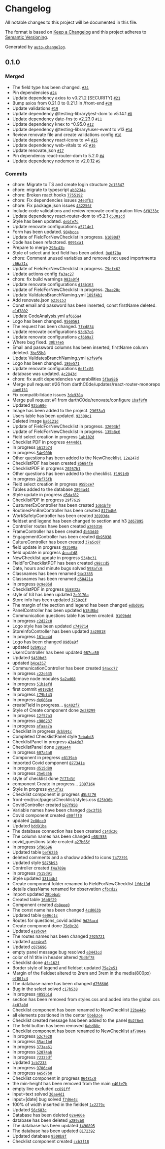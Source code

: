 # Changelog

All notable changes to this project will be documented in this file.

The format is based on [Keep a Changelog](https://keepachangelog.com/en/1.0.0/)
and this project adheres to [Semantic Versioning](https://semver.org/spec/v2.0.0.html).

Generated by [`auto-changelog`](https://github.com/CookPete/auto-changelog).

## 0.1.0

### Merged

- The field type has been changed. [`#34`](https://github.com/rodcordeiro/focalGG/pull/34)
- Pin dependencies [`#24`](https://github.com/rodcordeiro/focalGG/pull/24)
- Update dependency axios to v0.21.2 [SECURITY] [`#21`](https://github.com/rodcordeiro/focalGG/pull/21)
- Bump axios from 0.21.0 to 0.21.1 in /front-end [`#20`](https://github.com/rodcordeiro/focalGG/pull/20)
- Update validations [`#19`](https://github.com/rodcordeiro/focalGG/pull/19)
- Update dependency @testing-library/jest-dom to v5.14.1 [`#8`](https://github.com/rodcordeiro/focalGG/pull/8)
- Update dependency date-fns to v2.23.0 [`#11`](https://github.com/rodcordeiro/focalGG/pull/11)
- Update dependency knex to ^0.95.0 [`#12`](https://github.com/rodcordeiro/focalGG/pull/12)
- Update dependency @testing-library/user-event to v13 [`#14`](https://github.com/rodcordeiro/focalGG/pull/14)
- Review renovate file and create validations config [`#18`](https://github.com/rodcordeiro/focalGG/pull/18)
- Update dependency react-icons to v4 [`#15`](https://github.com/rodcordeiro/focalGG/pull/15)
- Update dependency web-vitals to v2 [`#16`](https://github.com/rodcordeiro/focalGG/pull/16)
- Update renovate.json [`#17`](https://github.com/rodcordeiro/focalGG/pull/17)
- Pin dependency react-router-dom to 5.2.0 [`#4`](https://github.com/rodcordeiro/focalGG/pull/4)
- Update dependency nodemon to v2.0.12 [`#5`](https://github.com/rodcordeiro/focalGG/pull/5)

### Commits

- chore: Migrate to TS and create login structure [`2c15547`](https://github.com/rodcordeiro/focalGG/commit/2c15547ccd1346a734b70ab94bfc6e568753a1a3)
- chore: migrate to typescript [`ab3234a`](https://github.com/rodcordeiro/focalGG/commit/ab3234a6df12e5115e64496a2704f3e41f102d51)
- chore: Broken react hooks [`7755192`](https://github.com/rodcordeiro/focalGG/commit/7755192aec90d2788ecf022a4a68f5c4710b28c5)
- chore: Fix dependencies issues [`24e3fb3`](https://github.com/rodcordeiro/focalGG/commit/24e3fb3fd45958d29dc6046f2f2421cc607fa57f)
- chore: Fix package.json issues [`432256f`](https://github.com/rodcordeiro/focalGG/commit/432256fa0a8ad55b0a2c19311a84b5ed259ace08)
- Include code validations and review renovate configuration files [`6f8233c`](https://github.com/rodcordeiro/focalGG/commit/6f8233caaaed9717e353b6f466cf9a176d89ae53)
- Update dependency react-router-dom to v5.2.1 [`d5301cd`](https://github.com/rodcordeiro/focalGG/commit/d5301cd66a9c245c29974241837dc6ef832ec20f)
- Style has been updated. [`debfe7c`](https://github.com/rodcordeiro/focalGG/commit/debfe7c34920a8c90b36d66a8557722b8a4e9ddc)
- Update renovate configurations [`a5714e1`](https://github.com/rodcordeiro/focalGG/commit/a5714e15fbb1c3ebc6e03da9afc4bdc6aca13af2)
- Form has been updated. [`904bcca`](https://github.com/rodcordeiro/focalGG/commit/904bcca08d66f4b2a67bbb921ce644e25ed0544a)
- Update of FieldForNewChecklist in progress. [`b1690d7`](https://github.com/rodcordeiro/focalGG/commit/b1690d7a0a839ea5328d8a0e91052ac2e4c2058f)
- Code has been refactored. [`0091ca1`](https://github.com/rodcordeiro/focalGG/commit/0091ca1688afc84e092e7a8e09c7778dbc83c62f)
- Prepare to merge [`298c43b`](https://github.com/rodcordeiro/focalGG/commit/298c43b0f27d7774ff72b6582f5307c5c2eaf111)
- Style of select and text field has been added. [`0e0f78a`](https://github.com/rodcordeiro/focalGG/commit/0e0f78aa5a2d95007563da5c6ebd3a72fb3c3e6f)
- chore: Comment unused variables and removed not used importments [`c66a31c`](https://github.com/rodcordeiro/focalGG/commit/c66a31c44ec1ae8d8e2bbab8c19cf0d6369c109d)
- Update of FieldForNewChecklist in progress. [`79cfc62`](https://github.com/rodcordeiro/focalGG/commit/79cfc62b72479d42aa5b1a810e46d8600b77927b)
- Update actions config [`fa3ac27`](https://github.com/rodcordeiro/focalGG/commit/fa3ac27626ed8aac949398254d0879e67f74bb35)
- chore: fix build warnings [`983a0f4`](https://github.com/rodcordeiro/focalGG/commit/983a0f41800583df96a3546e117cb66795173d02)
- Update renovate configurations [`d18b163`](https://github.com/rodcordeiro/focalGG/commit/d18b163af7b4bdbf710a00f650e9a113c34126bd)
- Update of FieldForNewChecklist in progress. [`7bae20c`](https://github.com/rodcordeiro/focalGG/commit/7bae20cfa3240b965bd2c050b4caf8e400eb5f76)
- Update ValidatesBranchNaming.yml [`189f4b1`](https://github.com/rodcordeiro/focalGG/commit/189f4b113a3e7ec3e414f9a46ce3742a14593366)
- Add renovate.json [`6236153`](https://github.com/rodcordeiro/focalGG/commit/62361534625480f258e29baf6a60ed1fde776075)
- Const email and password has been inserted, const firstName deleted. [`e1d7802`](https://github.com/rodcordeiro/focalGG/commit/e1d78025f209b7c6e31ecbae9792d97a34c020bf)
- Update CodeAnalysis.yml [`af665a4`](https://github.com/rodcordeiro/focalGG/commit/af665a43063ece9c6364cf7682f5256768c84891)
- Logo has been changed. [`9560561`](https://github.com/rodcordeiro/focalGG/commit/9560561daedd1eec72dfa540587d1e52e795b8de)
- The request has been changed. [`7fcd834`](https://github.com/rodcordeiro/focalGG/commit/7fcd83436d23aa02cfee56638c842a5e603d75da)
- Update renovate configurations [`93d67c6`](https://github.com/rodcordeiro/focalGG/commit/93d67c664b0edd656fa1e2ad0d0d6b8bef8653f3)
- Update renovate configurations [`cf6b9a7`](https://github.com/rodcordeiro/focalGG/commit/cf6b9a7aa722802a68bf9ce22e63610cd6d3a920)
- Where bug fixed. [`30b74e5`](https://github.com/rodcordeiro/focalGG/commit/30b74e53e52f94656ceff37d09eaa0ac98c3d2f0)
- Email and password columns has been inserted, firstName column deleted. [`3be55b8`](https://github.com/rodcordeiro/focalGG/commit/3be55b8d890d126835c404d02b6ab647e790f863)
- Update ValidatesBranchNaming.yml [`63f99fe`](https://github.com/rodcordeiro/focalGG/commit/63f99fed2524c1243656f99bbd9f3e54032f3aad)
- Logo has been changed. [`186e571`](https://github.com/rodcordeiro/focalGG/commit/186e571f338e2ad46bebeb2f1664071d70996bf4)
- Update renovate configurations [`6df1c86`](https://github.com/rodcordeiro/focalGG/commit/6df1c867d797ba5f1feb6474b7684941e35ba8d0)
- database was updated. [`4c2843d`](https://github.com/rodcordeiro/focalGG/commit/4c2843d12a9e38c4107b0b9edd5ed823830ba064)
- chore: fix audit dependencies vunerabilities [`5fba986`](https://github.com/rodcordeiro/focalGG/commit/5fba986c4dec5de4183346f9cd5ecc7521cc02f6)
- Merge pull request #26 from darthC0de/updates/react-router-monorepo [`aae6151`](https://github.com/rodcordeiro/focalGG/commit/aae61513264515ecfb776a4ee8db418f4d574f8c)
- Fix compatibilidade issues [`3de938a`](https://github.com/rodcordeiro/focalGG/commit/3de938a8f15d76c37684b2bbb2a32f8ec738e32a)
- Merge pull request #1 from darthC0de/renovate/configure [`1baf8f0`](https://github.com/rodcordeiro/focalGG/commit/1baf8f0cd0e5d079aa778aec27b7270ee06fe875)
- Updated [`92ba60e`](https://github.com/rodcordeiro/focalGG/commit/92ba60e9a7082780e8876bb0837dd6c9ca2812fa)
- Image has been added to the project. [`23653a3`](https://github.com/rodcordeiro/focalGG/commit/23653a3d998182b86eac569e1fe5e8ea3adf0e40)
- Users table has been updated. [`92308c1`](https://github.com/rodcordeiro/focalGG/commit/92308c1531ac7c92753e7ebbae077d0a8132d332)
- Deleted image [`ba6121d`](https://github.com/rodcordeiro/focalGG/commit/ba6121de62c09152500cc08b653ec1e4ad5f2ccc)
- Update of FieldForNewChecklist in progress. [`32693bf`](https://github.com/rodcordeiro/focalGG/commit/32693bfda96cbabc6dbbcb9edd44e4bab0c224aa)
- Update of FieldForNewChecklist in progress. [`135b8c6`](https://github.com/rodcordeiro/focalGG/commit/135b8c6f044f1d89bf3aefa06fbdc40f07d3ec19)
- Field select creation in progress [`1ab182d`](https://github.com/rodcordeiro/focalGG/commit/1ab182ddaa543eb42bcf05d4ea9f26f6c4ba3be3)
- Checklist PDF in progress [`4444dd1`](https://github.com/rodcordeiro/focalGG/commit/4444dd13eb29aece34e58e06ce7178462e7ae131)
- In progress [`b612b74`](https://github.com/rodcordeiro/focalGG/commit/b612b742f73ece43084cdac6b5a8fc6268888bf1)
- In progress [`54e900b`](https://github.com/rodcordeiro/focalGG/commit/54e900b6d9c5994fa036fa14314c1be1388d46c3)
- Other questions has been added to the NewChecklist. [`12e247d`](https://github.com/rodcordeiro/focalGG/commit/12e247db11cbdeb8f578b6f603310bb32e596988)
- ChecklistPDF has been created [`85684fe`](https://github.com/rodcordeiro/focalGG/commit/85684fed308154c6489880fc2d51a34c6072492f)
- ChecklistPDF in progress [`20267b1`](https://github.com/rodcordeiro/focalGG/commit/20267b1abcd8ffc7562839ef98c4571d44e6cb31)
- Other questions has been added to the checklist. [`f1991d9`](https://github.com/rodcordeiro/focalGG/commit/f1991d9a9a7e26886d63762e725d5618e2d1eea8)
- In progress [`2bf75fb`](https://github.com/rodcordeiro/focalGG/commit/2bf75fba30719d9b94e7f52e15e2a7e572d87d7c)
- Field select creation in progress [`955bce7`](https://github.com/rodcordeiro/focalGG/commit/955bce793e20f8bfab0557fa3ae72fc5ed26f325)
- Tables added to the database [`2894a44`](https://github.com/rodcordeiro/focalGG/commit/2894a440757cae6fcb3caae115ee9bb6c3fd1eca)
- Style update in progress [`d5daf82`](https://github.com/rodcordeiro/focalGG/commit/d5daf82fe8708f23a96780caa06e6d76a257c5aa)
- ChecklistPDF in progress [`29f7619`](https://github.com/rodcordeiro/focalGG/commit/29f7619e844843d5a28b025e353ee9f850ce7f42)
- CustumerExController has been created [`1d61bf9`](https://github.com/rodcordeiro/focalGG/commit/1d61bf95f7d729258a5f8a1092e1a19ce83e2747)
- RoutinesPmBmController has been created [`817b4b6`](https://github.com/rodcordeiro/focalGG/commit/817b4b6460a97849cfb3810151d47715daf069e0)
- WorkSafetyController has been created [`36993da`](https://github.com/rodcordeiro/focalGG/commit/36993da6ced88b3c3db0dde4fa891ff033ad303c)
- fieldset and legend has been changed to section and h3 [`2d67895`](https://github.com/rodcordeiro/focalGG/commit/2d67895d0e4bf606db29a7b6bf0f62d70e30cd17)
- Controller routes have been created [`a265316`](https://github.com/rodcordeiro/focalGG/commit/a265316e8f84f849206f5c895b8b0affbcdcbbc5)
- FrameController has been created [`4b63d40`](https://github.com/rodcordeiro/focalGG/commit/4b63d404e6ce37c2cbac7a8d17468c191958d18d)
- EngagementController has been created [`6b95038`](https://github.com/rodcordeiro/focalGG/commit/6b95038a36caf4dca9e067a2abdbf92b049755b5)
- CultureController has been created [`37a5c07`](https://github.com/rodcordeiro/focalGG/commit/37a5c0735c89ad41f71eb852b905fda6d9b7d09b)
- field update in progress [`483b98a`](https://github.com/rodcordeiro/focalGG/commit/483b98a1351482b1d7e039354da3fcafe6912077)
- field update in progress [`4ccafd8`](https://github.com/rodcordeiro/focalGG/commit/4ccafd8e666c150f27450f6d370e7daa14778067)
- NewChecklist update in progress [`534bc31`](https://github.com/rodcordeiro/focalGG/commit/534bc3139541d43b5cf47d5c4d2e59c3d7cfb5f0)
- FieldForChecklistPDF has been created [`c98ccd5`](https://github.com/rodcordeiro/focalGG/commit/c98ccd5942d9f3191492101481422ffda6b134a4)
- Date, hours and minute bugs solved [`598afc6`](https://github.com/rodcordeiro/focalGG/commit/598afc6b3dbee4a0a5702f1f156e426bf03e31f5)
- Classnames has been renamed [`94c3385`](https://github.com/rodcordeiro/focalGG/commit/94c3385fe1f4b96a778ab3319a4c5286d87f60a4)
- Classnames has been renamed [`d50421a`](https://github.com/rodcordeiro/focalGG/commit/d50421a89f6bccfa6fdfcb3fd288ee9dcff1e6d9)
- In progress [`0c9e05d`](https://github.com/rodcordeiro/focalGG/commit/0c9e05db5f27121d307e1a704530cb6f3cdb407a)
- ChecklistPDF in progress [`5b8832a`](https://github.com/rodcordeiro/focalGG/commit/5b8832a7b9097679f90d4fd0f4e59da1f5464a3e)
- style of h3 has been updated [`2c9170a`](https://github.com/rodcordeiro/focalGG/commit/2c9170a8d45c727c32e8bf3302d6bc784e4eb094)
- Store info has been updated [`3750c0f`](https://github.com/rodcordeiro/focalGG/commit/3750c0fedd50c2866bbd16ff53a4298f20dcbbb6)
- The margin of the section and legend has been changed [`edbd091`](https://github.com/rodcordeiro/focalGG/commit/edbd091557481b89d3df0575db988ffa8eb11a16)
- PanelController has been updated [`b18d8bd`](https://github.com/rodcordeiro/focalGG/commit/b18d8bd7a83a5226ae7fd93c11db7a70314f9561)
- Communication questions table has been created. [`9109bdd`](https://github.com/rodcordeiro/focalGG/commit/9109bddb0e0d13b0b76e5b3a0897e0fa707baec1)
- In progress [`c2d22c0`](https://github.com/rodcordeiro/focalGG/commit/c2d22c023019f03a3a0d475ead5f98ee0c9df21a)
- Logo style has been updated [`c749714`](https://github.com/rodcordeiro/focalGG/commit/c7497147cc83aee2bbfff4481ae415ca07f0ee86)
- StoreInfoController has been updated [`3a20818`](https://github.com/rodcordeiro/focalGG/commit/3a208181007f945572a490f4d0d47ee6e7577da1)
- In progress [`161ee4d`](https://github.com/rodcordeiro/focalGG/commit/161ee4d8f6ba7d3e30dc36093a9472ee27beb5bb)
- Logo has been changed [`09d0e9f`](https://github.com/rodcordeiro/focalGG/commit/09d0e9f4058b0fb896d2508522d8d76626c47f86)
- updated [`b2b9553`](https://github.com/rodcordeiro/focalGG/commit/b2b95530f0d0ebe093e2029c33e5f56de6e4becc)
- UsersController has been updated [`087ca50`](https://github.com/rodcordeiro/focalGG/commit/087ca509247ea26483fbd01066d6ad8b03195a7e)
- Updated [`9450bd3`](https://github.com/rodcordeiro/focalGG/commit/9450bd390a64ba195fb8058c892fbeeec1187f37)
- updated [`b4ce357`](https://github.com/rodcordeiro/focalGG/commit/b4ce3575fada8484da2f76c4d4a10b5712bc3c47)
- CommunicationController has been created [`54acc77`](https://github.com/rodcordeiro/focalGG/commit/54acc775d5dc8da157a48b278e73364e702f59af)
- In progress [`c22c635`](https://github.com/rodcordeiro/focalGG/commit/c22c635bf80364aba371879b8f16aeda3c095140)
- Remove node modules [`9a2ad68`](https://github.com/rodcordeiro/focalGG/commit/9a2ad6881624a7cce8fa9e0396e715c3965ed271)
- In progress [`51b1efd`](https://github.com/rodcordeiro/focalGG/commit/51b1efd7b682fa6dbaea9c08ad4cbe6d39d86faa)
- first commit [`e0192b4`](https://github.com/rodcordeiro/focalGG/commit/e0192b47a9ec7c53143cf31e321364697577e23b)
- In progress [`f79bf43`](https://github.com/rodcordeiro/focalGG/commit/f79bf43b5e8b7b10528bac4bed22a97381284aa2)
- In progress [`de686ea`](https://github.com/rodcordeiro/focalGG/commit/de686ea6c080112879fdc12c6e7b84ad4472a6ad)
- createField in progress... [`8c402f7`](https://github.com/rodcordeiro/focalGG/commit/8c402f7b58c821ac8660f2c7a6a5ccbe4a2d7660)
- Style of Create component done [`2e28299`](https://github.com/rodcordeiro/focalGG/commit/2e282999f7459864f934bcbf54bbbb65ac2767d2)
- In progress [`12f57a3`](https://github.com/rodcordeiro/focalGG/commit/12f57a36429cbc61155cd1adc8c8c89a09f6fa99)
- In progress [`c906237`](https://github.com/rodcordeiro/focalGG/commit/c9062372f4219ccbbf9482b7ee40b6a1841d746d)
- in progress [`afaaa7a`](https://github.com/rodcordeiro/focalGG/commit/afaaa7ae577539e48b84f2aeea0847478f6d9b8d)
- Checklist in progress [`dcbb91c`](https://github.com/rodcordeiro/focalGG/commit/dcbb91cc5e0ae064898762c3f7bdfcd827f94e73)
- Completed ChecklistPanel style [`7ebabd8`](https://github.com/rodcordeiro/focalGG/commit/7ebabd8e84497d7415b7b1685237d170b92b30c1)
- ChecklistPanel in progress [`43a4de7`](https://github.com/rodcordeiro/focalGG/commit/43a4de7354808da6ab58f988461183d540aa3b1f)
- ChecklistPanel done [`3891e44`](https://github.com/rodcordeiro/focalGG/commit/3891e449699490f5f7bb14f0549f7beddf1eed32)
- In progress [`607a4a0`](https://github.com/rodcordeiro/focalGG/commit/607a4a016fc652936c7f3929c7f301a3ec120009)
- Component in pregress [`e8139ab`](https://github.com/rodcordeiro/focalGG/commit/e8139abe1c3845aa86c7d2a0233dc0db3b06cbcc)
- Imported Covid component [`877341e`](https://github.com/rodcordeiro/focalGG/commit/877341ebc46922842a28a84b1ea45f4f1aa49bcd)
- In progress [`d515d89`](https://github.com/rodcordeiro/focalGG/commit/d515d899d043209ebcc60a9a43d1fa7b386b314e)
- In progress [`25eb35b`](https://github.com/rodcordeiro/focalGG/commit/25eb35b2bb9f860b60d38063d0c283b19a687f2b)
- style of checklist done [`7f77d3f`](https://github.com/rodcordeiro/focalGG/commit/7f77d3fcf3d00b5f9fd236ec2e619067f4e721c7)
- component Create in progress... [`20971d4`](https://github.com/rodcordeiro/focalGG/commit/20971d45a274ca91c5caabd945a4cdb0d37642cf)
- Style in progress [`e943fa2`](https://github.com/rodcordeiro/focalGG/commit/e943fa275610b227993d5fe1b02655805533e0d3)
- Checklist component in progress [`d5b3f76`](https://github.com/rodcordeiro/focalGG/commit/d5b3f7615be9f5dd54980acc46b65a7b2720bdce)
- front-end/src/pages/Checklist/styles.css [`625b36b`](https://github.com/rodcordeiro/focalGG/commit/625b36bc2b99e9d2283129f0128d418477d2c823)
- CovidController created [`b97f950`](https://github.com/rodcordeiro/focalGG/commit/b97f950144e492cb4cb75d9d4b26f181a380b485)
- Variable names have been changed [`dbc3f55`](https://github.com/rodcordeiro/focalGG/commit/dbc3f55ed814c4358678cfae91e441da7fa2fc0e)
- Covid component created [`d00fff0`](https://github.com/rodcordeiro/focalGG/commit/d00fff04cb26c3a62e9d6ef596a4912f43992bf5)
- updated [`2e80ce9`](https://github.com/rodcordeiro/focalGG/commit/2e80ce98e2ad72740b5fc56d74194dc4d501bed8)
- Updated [`bdd91ba`](https://github.com/rodcordeiro/focalGG/commit/bdd91ba3be737e3c305b3d9bbb752da9145cdabe)
- The database connection has been created [`c14dc26`](https://github.com/rodcordeiro/focalGG/commit/c14dc2626e263fc0ed92db3970eefaca5b4ebb42)
- The column names has been changed [`e08f555`](https://github.com/rodcordeiro/focalGG/commit/e08f555303eca5172c56471fcb44b7a2c2af70b5)
- covid_questions table created [`a27b65f`](https://github.com/rodcordeiro/focalGG/commit/a27b65fe6d268043534508875d9f924ec47fa0cd)
- In progress [`5f96696`](https://github.com/rodcordeiro/focalGG/commit/5f966966b083b52393878d081db4e9e63bb801ac)
- Updated table [`bef6255`](https://github.com/rodcordeiro/focalGG/commit/bef62556241be9a3c5d42459a2fb6200216d10d5)
- deleted comments and a shadow added to icons [`7472391`](https://github.com/rodcordeiro/focalGG/commit/747239133aad6a9a34a4799483bf301f31b83878)
- Updated style [`5875b93`](https://github.com/rodcordeiro/focalGG/commit/5875b93297c6368d37e5a5b846a58244d1479c40)
- Controller created [`f4a709e`](https://github.com/rodcordeiro/focalGG/commit/f4a709ef2a005bde7766712bc484480a951658c6)
- In progress [`7515d91`](https://github.com/rodcordeiro/focalGG/commit/7515d91600016b1f705fc826ac5f90f4575fa61c)
- Style updated [`33144bf`](https://github.com/rodcordeiro/focalGG/commit/33144bf46c5c8da069c76369d52a3628d36721f6)
- Create component folder renamed to FieldForNewChecklist [`1fdc18d`](https://github.com/rodcordeiro/focalGG/commit/1fdc18d3605d9cd42158da08c0b4405644e2e840)
- details className renamed for observation [`cfbcd22`](https://github.com/rodcordeiro/focalGG/commit/cfbcd22f42c7c5619564e88ead5dd47d5284a798)
- Import updated [`28bebab`](https://github.com/rodcordeiro/focalGG/commit/28bebab51d7c6d574afdac6562d7642c38fc9883)
- Created table [`16b8f29`](https://github.com/rodcordeiro/focalGG/commit/16b8f29060627a1fa886d613c36a2b799680e995)
- Component created [`db8eee0`](https://github.com/rodcordeiro/focalGG/commit/db8eee0900e4c9bfddbb463e3bcc151f21185cc0)
- The const name has been changed [`4cd063b`](https://github.com/rodcordeiro/focalGG/commit/4cd063bdad3e130940d5d20a4eed354917db3526)
- Updated table [`6e06c1c`](https://github.com/rodcordeiro/focalGG/commit/6e06c1c1338e9a0059eb67384a9e42c5993408d3)
- Routes for questions_covid added [`9d26acd`](https://github.com/rodcordeiro/focalGG/commit/9d26acd0adf91d678ff85c3223f5e5054d24ae92)
- Create component done [`75d0c28`](https://github.com/rodcordeiro/focalGG/commit/75d0c288beba766d55b79d900e331fce44a5453f)
- Updated [`e18bc84`](https://github.com/rodcordeiro/focalGG/commit/e18bc8459d48746ba460b1fae904c46dd5e12c07)
- The routes names has been changed [`2925721`](https://github.com/rodcordeiro/focalGG/commit/29257212acd3c905eca886ad718fa13aa7be8839)
- Updated [`ace4ca5`](https://github.com/rodcordeiro/focalGG/commit/ace4ca5cc623c9e599b58b917ad7c99b8567d8d8)
- Updated [`c076696`](https://github.com/rodcordeiro/focalGG/commit/c076696c0c967484f8786853109a09656ba0f5ff)
- empty panel message bug resolved [`e3443cd`](https://github.com/rodcordeiro/focalGG/commit/e3443cdad4dde45974a7c05cfff47d09a3e27736)
- color of h1 title in header altered [`7bd6f78`](https://github.com/rodcordeiro/focalGG/commit/7bd6f78b40ec36da8e166744571e96237ff1b443)
- Checklist done [`4fc162f`](https://github.com/rodcordeiro/focalGG/commit/4fc162f9ab65da26cf4c145e837688fcc3afe02f)
- Border style of legend and fieldset updated [`75e2e51`](https://github.com/rodcordeiro/focalGG/commit/75e2e51a963001ea4127b855f5074545e5834e9f)
- Margin of the fieldset altered to 2rem and 3rem in the media(800px) [`ef80fc4`](https://github.com/rodcordeiro/focalGG/commit/ef80fc4627473e5ecbabe3213134c4d3c34a7a94)
- The database name has been changed [`d756606`](https://github.com/rodcordeiro/focalGG/commit/d756606611b9b9708b427953707e097635919040)
- Bug in the select solved [`c17b538`](https://github.com/rodcordeiro/focalGG/commit/c17b5388e79b363f0c284ec3dfd9d382445b78ce)
- In progress [`4855b1d`](https://github.com/rodcordeiro/focalGG/commit/4855b1d9b2a28a21f6e3ca18e6e5b2c88a0faab9)
- section has been removed from styles.css and added into the global.css [`4c87a8d`](https://github.com/rodcordeiro/focalGG/commit/4c87a8d9331951c98a39eb1bf5697e0986e3ebe1)
- Checklist component has been renamed to NewChecklist [`22be44b`](https://github.com/rodcordeiro/focalGG/commit/22be44b20a795ff1a3a77558c42c63cb8d361587)
- all elements positioned in the center [`bb6b2ce`](https://github.com/rodcordeiro/focalGG/commit/bb6b2ce3947a315aab60d8f21ab12ffc1a1ebca4)
- Checklist created message has been added to the panel [`0b2f6e5`](https://github.com/rodcordeiro/focalGG/commit/0b2f6e584a01cdc1537b050a4b9236ed2a219fee)
- The field button has been removed [`6abd88c`](https://github.com/rodcordeiro/focalGG/commit/6abd88c033b1b880814620b52b2763e1b348958a)
- Checklist component has been renamed to NewChecklist [`af7004a`](https://github.com/rodcordeiro/focalGG/commit/af7004a4aa38bba0c9b26e17b8e0a2be1c2ac90e)
- In progress [`b2c7e20`](https://github.com/rodcordeiro/focalGG/commit/b2c7e2085396404f111c3a577f4be70deed135af)
- In progress [`85ac1bd`](https://github.com/rodcordeiro/focalGG/commit/85ac1bdd12866ac3fd6a9be2180b25ce41e52b1f)
- In progress [`373aa61`](https://github.com/rodcordeiro/focalGG/commit/373aa611f8d0bcfba6a91874072987031caf7920)
- In progress [`52074ab`](https://github.com/rodcordeiro/focalGG/commit/52074abd37e678a4a2db4e27a3ea07fc753aa0f5)
- In progress [`72325df`](https://github.com/rodcordeiro/focalGG/commit/72325df7acc992ef68407f386cdee44831c049bf)
- Updated [`1cb7233`](https://github.com/rodcordeiro/focalGG/commit/1cb7233d2f10d8d982da5276a28963429a5f4212)
- In progress [`9706c4d`](https://github.com/rodcordeiro/focalGG/commit/9706c4d338566c10dcaf32a5660516155a02f983)
- In progress [`ae5d7b8`](https://github.com/rodcordeiro/focalGG/commit/ae5d7b85ebf84f4161bb52d0c18af8485c8bf085)
- Checklist component in progress [`06481c0`](https://github.com/rodcordeiro/focalGG/commit/06481c06e46ca78f2b400a7ce68b0851d65b9f76)
- the min-height has been removed from the main [`c40fe7b`](https://github.com/rodcordeiro/focalGG/commit/c40fe7b07707d1b375dd491df9f6fe2a0dd026a2)
- empty line excluded [`cc891ff`](https://github.com/rodcordeiro/focalGG/commit/cc891fffb5d44816b05bede02412d873fe880708)
- input=text solved [`36ae4d1`](https://github.com/rodcordeiro/focalGG/commit/36ae4d1be929d038dd484447657628914b9709e0)
- input=[date] bug solved [`f7d6e4c`](https://github.com/rodcordeiro/focalGG/commit/f7d6e4cfdb59d0f2fb72ddd2d2e29aac62d363a9)
- 100% of width inserted in the fieldset [`1c2279c`](https://github.com/rodcordeiro/focalGG/commit/1c2279c1a28a61556b0c3f03db003def7120f8d2)
- Updated [`56c683c`](https://github.com/rodcordeiro/focalGG/commit/56c683c57897c243bab605dce2a80a01cd70e1c9)
- Database has been deleted [`02e460e`](https://github.com/rodcordeiro/focalGG/commit/02e460edb9d0d58835e75d8d39decea172fff79c)
- database has been deleted [`a289cb0`](https://github.com/rodcordeiro/focalGG/commit/a289cb00e0bfd65f259ae84e98727a3cc72dee1d)
- The database has been updated [`f490895`](https://github.com/rodcordeiro/focalGG/commit/f4908952638d0323a22c19369b6a51c442031ce9)
- The database has been updated [`8172392`](https://github.com/rodcordeiro/focalGG/commit/817239285189c329489b8cbdf006746862760129)
- Updated database [`9508b8f`](https://github.com/rodcordeiro/focalGG/commit/9508b8f104dfdcdd9c7a39c712a4eb7b714058b9)
- Checklist component created [`ccb3f18`](https://github.com/rodcordeiro/focalGG/commit/ccb3f1899b336aa815890875429581d063d467c6)
